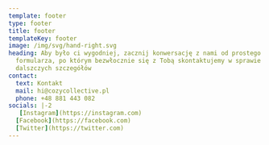 ```yaml
---
template: footer
type: footer
title: footer
templateKey: footer
image: /img/svg/hand-right.svg
heading: Aby było ci wygodniej, zacznij konwersację z nami od prostego
  formularza, po którym bezwłocznie się z Tobą skontaktujemy w sprawie ustalenia
  dalszczych szczegółów
contact:
  text: Kontakt
  mail: hi@cozycollective.pl
  phone: +48 881 443 082
socials: |-2
   [Instagram](https://instagram.com)
  [Facebook](https://facebook.com)
  [Twitter](https://twitter.com)
---
```

